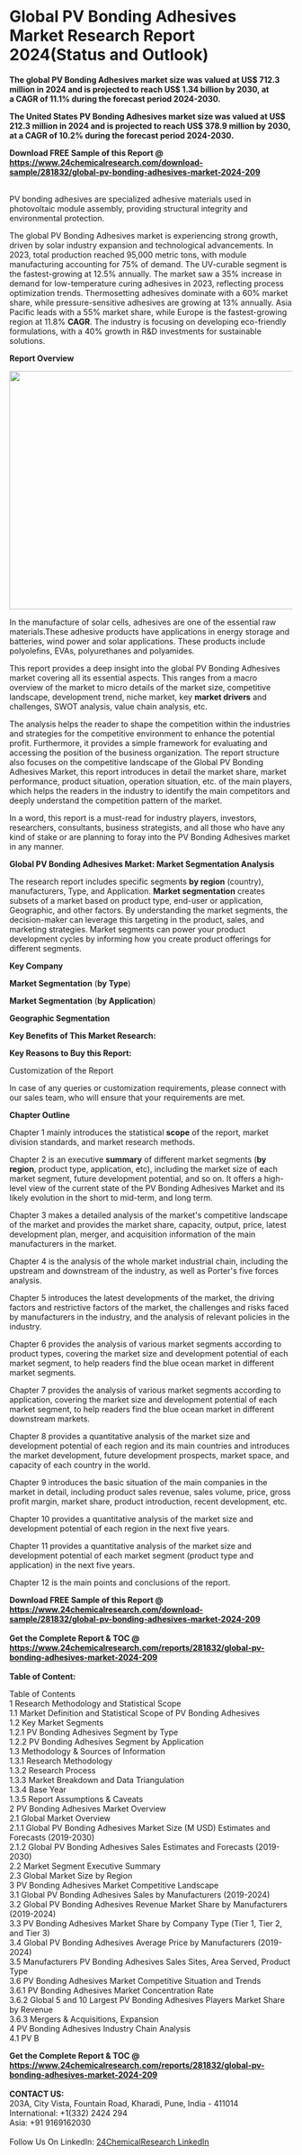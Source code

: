 <h1>Global PV Bonding Adhesives Market Research Report 2024(Status and Outlook)</h1><p><strong>The global PV Bonding Adhesives market size was valued at US$ 712.3 million in 2024 and is projected to reach US$ 1.34 billion by 2030, at a CAGR of 11.1% during the forecast period 2024-2030.</strong></p><p>
</p><p><strong>The United States PV Bonding Adhesives market size was valued at US$ 212.3 million in 2024 and is projected to reach US$ 378.9 million by 2030, at a CAGR of 10.2% during the forecast period 2024-2030.</strong></p><div><b>Download FREE Sample of this Report @ 
            <a href="https://www.24chemicalresearch.com/download-sample/281832/global-pv-bonding-adhesives-market-2024-209">
            https://www.24chemicalresearch.com/download-sample/281832/global-pv-bonding-adhesives-market-2024-209</a></b></div><br><p>
</p><p>PV bonding adhesives are specialized adhesive materials used in photovoltaic module assembly, providing structural integrity and environmental protection.</p><p>
</p><p>The global PV Bonding Adhesives market is experiencing strong growth, driven by solar industry expansion and technological advancements. In 2023, total production reached 95,000 metric tons, with module manufacturing accounting for 75% of demand. The UV-curable segment is the fastest-growing at 12.5% annually. The market saw a 35% increase in demand for low-temperature curing adhesives in 2023, reflecting process optimization trends. Thermosetting adhesives dominate with a 60% market share, while pressure-sensitive adhesives are growing at 13% annually. Asia Pacific leads with a 55% market share, while Europe is the fastest-growing region at 11.8% <strong>CAGR</strong>. The industry is focusing on developing eco-friendly formulations, with a 40% growth in R&amp;D investments for sustainable solutions.</p><p>
</p><p><strong>Report Overview</strong></p><p>
</p><p><strong><img alt="" src="https://24chemicalresearch.com/assets/report-images/PVBonding.png" style="height:424px; width:731px"></strong></p><p>
</p><p></p><p>
</p><p>In the manufacture of solar cells, adhesives are one of the essential raw materials.These adhesive products have applications in energy storage and batteries, wind power and solar applications. These products include polyolefins, EVAs, polyurethanes and polyamides.</p><p>
</p><p>This report provides a deep insight into the global PV Bonding Adhesives market covering all its essential aspects. This ranges from a macro overview of the market to micro details of the market size, competitive landscape, development trend, niche market, key <strong>market drivers</strong> and challenges, SWOT analysis, value chain analysis, etc.</p><p>
</p><p>The analysis helps the reader to shape the competition within the industries and strategies for the competitive environment to enhance the potential profit. Furthermore, it provides a simple framework for evaluating and accessing the position of the business organization. The report structure also focuses on the competitive landscape of the Global PV Bonding Adhesives Market, this report introduces in detail the market share, market performance, product situation, operation situation, etc. of the main players, which helps the readers in the industry to identify the main competitors and deeply understand the competition pattern of the market.</p><p>
</p><p>In a word, this report is a must-read for industry players, investors, researchers, consultants, business strategists, and all those who have any kind of stake or are planning to foray into the PV Bonding Adhesives market in any manner.</p><p>
</p><p><strong>Global PV Bonding Adhesives Market: Market Segmentation Analysis</strong></p><p>
</p><p>The research report includes specific segments <strong>by region</strong> (country), manufacturers, Type, and Application. <strong>Market segmentation</strong> creates subsets of a market based on product type, end-user or application, Geographic, and other factors. By understanding the market segments, the decision-maker can leverage this targeting in the product, sales, and marketing strategies. Market segments can power your product development cycles by informing how you create product offerings for different segments.</p><p>
</p><p><strong>Key Company</strong></p><p>
</p><p>
</p><p><strong>Market Segmentation</strong> (<strong>by Type</strong>)</p><p>
</p><p>
</p><p><strong>Market Segmentation</strong> (<strong>by Application</strong>)</p><p>
</p><p>
</p><p><strong>Geographic Segmentation</strong></p><p>
</p><p>
</p><p><strong>Key Benefits of This Market Research:</strong></p><p>
</p><p>
</p><p><strong>Key Reasons to Buy this Report:</strong></p><p>
</p><p>
</p><p>Customization of the Report</p><p>
</p><p>In case of any queries or customization requirements, please connect with our sales team, who will ensure that your requirements are met.</p><p>
</p><p><strong>Chapter Outline</strong></p><p>
</p><p>Chapter 1 mainly introduces the statistical <strong>scope</strong> of the report, market division standards, and market research methods.</p><p>
</p><p>Chapter 2 is an executive <strong>summary</strong> of different market segments (<strong>by region</strong>, product type, application, etc), including the market size of each market segment, future development potential, and so on. It offers a high-level view of the current state of the PV Bonding Adhesives Market and its likely evolution in the short to mid-term, and long term.</p><p>
</p><p>Chapter 3 makes a detailed analysis of the market's competitive landscape of the market and provides the market share, capacity, output, price, latest development plan, merger, and acquisition information of the main manufacturers in the market.</p><p>
</p><p>Chapter 4 is the analysis of the whole market industrial chain, including the upstream and downstream of the industry, as well as Porter's five forces analysis.</p><p>
</p><p>Chapter 5 introduces the latest developments of the market, the driving factors and restrictive factors of the market, the challenges and risks faced by manufacturers in the industry, and the analysis of relevant policies in the industry.</p><p>
</p><p>Chapter 6 provides the analysis of various market segments according to product types, covering the market size and development potential of each market segment, to help readers find the blue ocean market in different market segments.</p><p>
</p><p>Chapter 7 provides the analysis of various market segments according to application, covering the market size and development potential of each market segment, to help readers find the blue ocean market in different downstream markets.</p><p>
</p><p>Chapter 8 provides a quantitative analysis of the market size and development potential of each region and its main countries and introduces the market development, future development prospects, market space, and capacity of each country in the world.</p><p>
</p><p>Chapter 9 introduces the basic situation of the main companies in the market in detail, including product sales revenue, sales volume, price, gross profit margin, market share, product introduction, recent development, etc.</p><p>
</p><p>Chapter 10 provides a quantitative analysis of the market size and development potential of each region in the next five years.</p><p>
</p><p>Chapter 11 provides a quantitative analysis of the market size and development potential of each market segment (product type and application) in the next five years.</p><p>
</p><p>Chapter 12 is the main points and conclusions of the report.</p><p>

</p><div><b>Download FREE Sample of this Report @ 
            <a href="https://www.24chemicalresearch.com/download-sample/281832/global-pv-bonding-adhesives-market-2024-209">
            https://www.24chemicalresearch.com/download-sample/281832/global-pv-bonding-adhesives-market-2024-209</a></b></div><br><div><b>Get the Complete Report & TOC @ 
            <a href="https://www.24chemicalresearch.com/reports/281832/global-pv-bonding-adhesives-market-2024-209">
            https://www.24chemicalresearch.com/reports/281832/global-pv-bonding-adhesives-market-2024-209</a></b></div><br>
            <b>Table of Content:</b><p>Table of Contents<br />
 1 Research Methodology and Statistical Scope<br />
 1.1 Market Definition and Statistical Scope of PV Bonding Adhesives<br />
 1.2 Key Market Segments<br />
 1.2.1 PV Bonding Adhesives Segment by Type<br />
 1.2.2 PV Bonding Adhesives Segment by Application<br />
 1.3 Methodology & Sources of Information<br />
 1.3.1 Research Methodology<br />
 1.3.2 Research Process<br />
 1.3.3 Market Breakdown and Data Triangulation<br />
 1.3.4 Base Year<br />
 1.3.5 Report Assumptions & Caveats<br />
 2 PV Bonding Adhesives Market Overview<br />
 2.1 Global Market Overview<br />
 2.1.1 Global PV Bonding Adhesives Market Size (M USD) Estimates and Forecasts (2019-2030)<br />
 2.1.2 Global PV Bonding Adhesives Sales Estimates and Forecasts (2019-2030)<br />
 2.2 Market Segment Executive Summary<br />
 2.3 Global Market Size by Region<br />
 3 PV Bonding Adhesives Market Competitive Landscape<br />
 3.1 Global PV Bonding Adhesives Sales by Manufacturers (2019-2024)<br />
 3.2 Global PV Bonding Adhesives Revenue Market Share by Manufacturers (2019-2024)<br />
 3.3 PV Bonding Adhesives Market Share by Company Type (Tier 1, Tier 2, and Tier 3)<br />
 3.4 Global PV Bonding Adhesives Average Price by Manufacturers (2019-2024)<br />
 3.5 Manufacturers PV Bonding Adhesives Sales Sites, Area Served, Product Type<br />
 3.6 PV Bonding Adhesives Market Competitive Situation and Trends<br />
 3.6.1 PV Bonding Adhesives Market Concentration Rate<br />
 3.6.2 Global 5 and 10 Largest PV Bonding Adhesives Players Market Share by Revenue<br />
 3.6.3 Mergers & Acquisitions, Expansion<br />
 4 PV Bonding Adhesives Industry Chain Analysis<br />
 4.1 PV B</p><div><b>Get the Complete Report & TOC @ 
            <a href="https://www.24chemicalresearch.com/reports/281832/global-pv-bonding-adhesives-market-2024-209">
            https://www.24chemicalresearch.com/reports/281832/global-pv-bonding-adhesives-market-2024-209</a></b></div><br><b>CONTACT US:</b><br>
            203A, City Vista, Fountain Road, Kharadi, Pune, India - 411014<br>
            International: +1(332) 2424 294<br>
            Asia: +91 9169162030 <br><br>
            Follow Us On LinkedIn: <a href="https://www.linkedin.com/company/24chemicalresearch/">24ChemicalResearch LinkedIn</a>